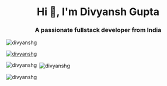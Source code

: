<h1 align="center">Hi 👋, I'm Divyansh Gupta</h1>
<h3 align="center">A passionate fullstack developer from India</h3>

<p align="left"> <img src="https://komarev.com/ghpvc/?username=divyanshg&label=Profile%20views&color=0e75b6&style=flat" alt="divyanshg" /> </p>

<p align="left"> <a href="https://github.com/ryo-ma/github-profile-trophy"><img src="https://github-profile-trophy.vercel.app/?username=divyanshg" alt="divyanshg" /></a> </p>

<p><img align="left" src="https://github-readme-stats.vercel.app/api/top-langs?username=divyanshg&show_icons=true&locale=en&layout=compact" alt="divyanshg" /></p>

<p>&nbsp;<img align="center" src="https://github-readme-stats.vercel.app/api?username=divyanshg&show_icons=true&locale=en" alt="divyanshg" /></p>

<p><img align="center" src="https://github-readme-streak-stats.herokuapp.com/?user=divyanshg&" alt="divyanshg" /></p>
